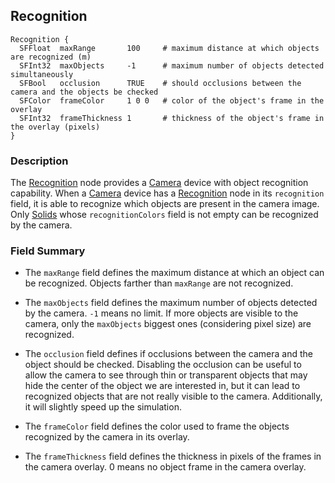 ## Recognition

```
Recognition {
  SFFloat  maxRange       100     # maximum distance at which objects are recognized (m)
  SFInt32  maxObjects     -1      # maximum number of objects detected simultaneously
  SFBool   occlusion      TRUE    # should occlusions between the camera and the objects be checked
  SFColor  frameColor     1 0 0   # color of the object's frame in the overlay
  SFInt32  frameThickness 1       # thickness of the object's frame in the overlay (pixels)
}
```

### Description

The [Recognition](#recognition) node provides a [Camera](camera.md) device with object recognition capability.
When a [Camera](camera.md) device has a [Recognition](#recognition) node in its `recognition` field, it is able to recognize which objects are present in the camera image.
Only [Solids](solid.md) whose `recognitionColors` field is not empty can be recognized by the camera.

### Field Summary

- The `maxRange` field defines the maximum distance at which an object can be recognized. Objects farther than `maxRange` are not recognized.

- The `maxObjects` field defines the maximum number of objects detected by the camera. `-1` means no limit. If more objects are visible to the camera, only the `maxObjects` biggest ones (considering pixel size) are recognized.

- The `occlusion` field defines if occlusions between the camera and the object should be checked. Disabling the occlusion can be useful to allow the camera to see through thin or transparent objects that may hide the center of the object we are interested in, but it can lead to recognized objects that are not really visible to the camera. Additionally, it will slightly speed up the simulation.

- The `frameColor` field defines the color used to frame the objects recognized by the camera in its overlay.

- The `frameThickness` field defines the thickness in pixels of the frames in the camera overlay. 0 means no object frame in the camera overlay.
